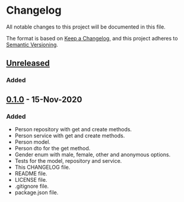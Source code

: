 # Changelog

All notable changes to this project will be documented in this file.

The format is based on [Keep a Changelog](https://keepachangelog.com/en/1.0.0/),
and this project adheres to [Semantic Versioning](https://semver.org/spec/v2.0.0.html).

## [Unreleased]

### Added

## [0.1.0] - 15-Nov-2020

### Added

- Person repository with get and create methods.
- Person service with get and create methods.
- Person model.
- Person dto for the get method.
- Gender enum with male, female, other and anonymous options.
- Tests for the model, repository and service.
- This CHANGELOG file.
- README file.
- LICENSE file.
- .gitignore file.
- package.json file.

[Unreleased]: https://github.com/lucasgomestech/study-track-core/compare/v0.1.0...HEAD
[0.1.0]: https://github.com/lucasgomestech/study-track-core/releases/tag/v0.1.0

